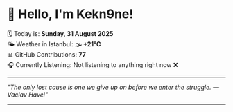 # 👋 Hello, I'm Kekn9ne!

🗓️ Today is: **Sunday, 31 August 2025**  
🌤️ Weather in Istanbul: **🌫  +21°C**  
📊 GitHub Contributions: **77**  
🎧 Currently Listening: Not listening to anything right now ❌

---

_"The only lost cause is one we give up on before we enter the struggle. — *Vaclav Havel*"_

---
